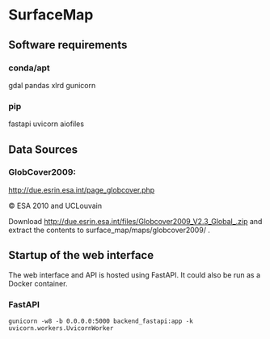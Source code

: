 # SurfaceMap

## Software requirements

### conda/apt

gdal pandas xlrd gunicorn

### pip

fastapi uvicorn aiofiles

## Data Sources

### GlobCover2009:

http://due.esrin.esa.int/page_globcover.php

&copy; ESA 2010 and UCLouvain

Download http://due.esrin.esa.int/files/Globcover2009_V2.3_Global_.zip and extract the contents to surface_map/maps/globcover2009/ .

## Startup of the web interface

The web interface and API is hosted using FastAPI. It could also be run as a Docker container.

### FastAPI
```
gunicorn -w8 -b 0.0.0.0:5000 backend_fastapi:app -k uvicorn.workers.UvicornWorker
```
